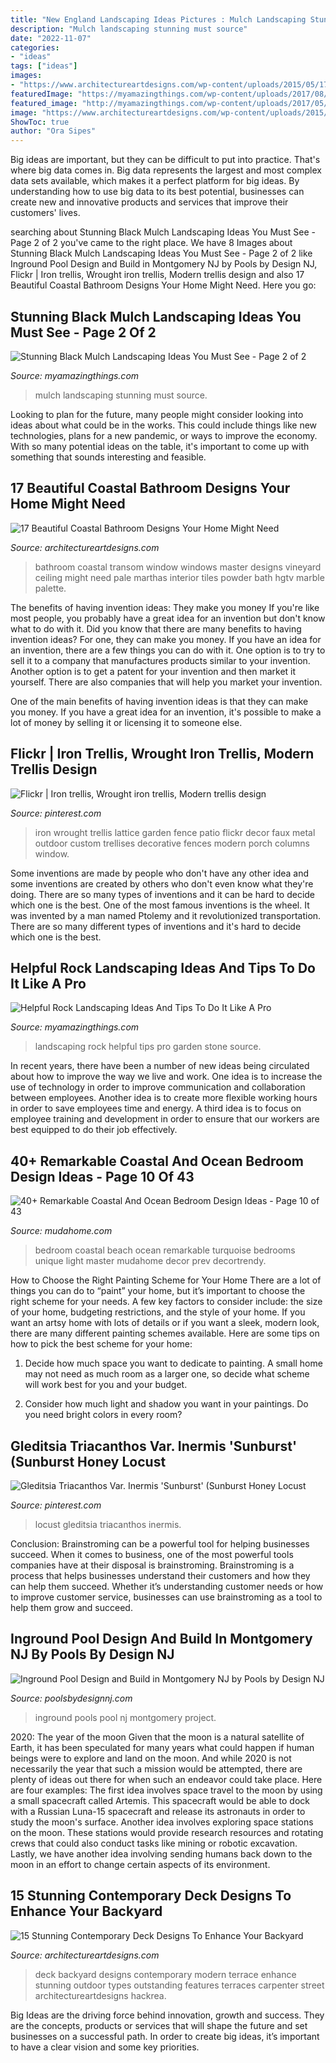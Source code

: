 ```yaml
---
title: "New England Landscaping Ideas Pictures : Mulch Landscaping Stunning Must Source"
description: "Mulch landscaping stunning must source"
date: "2022-11-07"
categories:
- "ideas"
tags: ["ideas"]
images:
- "https://www.architectureartdesigns.com/wp-content/uploads/2015/05/17-Beautiful-Coastal-Bathroom-Designs-Your-Home-Might-Need-13-630x917.jpg"
featuredImage: "https://myamazingthings.com/wp-content/uploads/2017/08/stone-garden-2.jpg"
featured_image: "http://myamazingthings.com/wp-content/uploads/2017/05/black-mulch.jpg"
image: "https://www.architectureartdesigns.com/wp-content/uploads/2015/02/15-Stunning-Contemporary-Deck-Designs-To-Enhance-Your-Backyard-11-630x420.jpg"
ShowToc: true
author: "Ora Sipes"
---
```



Big ideas are important, but they can be difficult to put into practice. That's where big data comes in. Big data represents the largest and most complex data sets available, which makes it a perfect platform for big ideas. By understanding how to use big data to its best potential, businesses can create new and innovative products and services that improve their customers' lives.

	

		
searching about Stunning Black Mulch Landscaping Ideas You Must See - Page 2 of 2 you've came to the right place. We have 8 Images about Stunning Black Mulch Landscaping Ideas You Must See - Page 2 of 2 like Inground Pool Design and Build in Montgomery NJ by Pools by Design NJ, Flickr | Iron trellis, Wrought iron trellis, Modern trellis design and also 17 Beautiful Coastal Bathroom Designs Your Home Might Need. Here you go:
		
    
## Stunning Black Mulch Landscaping Ideas You Must See - Page 2 Of 2

<img loading=lazy src="http://myamazingthings.com/wp-content/uploads/2017/05/black-mulch.jpg" onerror="this.onerror=null;this.src='https://tse2.mm.bing.net/th?id=OIP.iSVExEKaTxogXafVStve9wHaJ4&amp;pid=15.1';" alt="Stunning Black Mulch Landscaping Ideas You Must See - Page 2 of 2">

_Source: myamazingthings.com_

>mulch landscaping stunning must source. 

	

Looking to plan for the future, many people might consider looking into ideas about what could be in the works. This could include things like new technologies, plans for a new pandemic, or ways to improve the economy. With so many potential ideas on the table, it's important to come up with something that sounds interesting and feasible.

    
## 17 Beautiful Coastal Bathroom Designs Your Home Might Need

<img loading=lazy src="https://www.architectureartdesigns.com/wp-content/uploads/2015/05/17-Beautiful-Coastal-Bathroom-Designs-Your-Home-Might-Need-13-630x917.jpg" onerror="this.onerror=null;this.src='https://tse1.mm.bing.net/th?id=OIP._nrrVw8MmrwVlNni5fonjAHaKx&amp;pid=15.1';" alt="17 Beautiful Coastal Bathroom Designs Your Home Might Need">

_Source: architectureartdesigns.com_

>bathroom coastal transom window windows master designs vineyard ceiling might need pale marthas interior tiles powder bath hgtv marble palette. 

	

The benefits of having invention ideas: They make you money
If you're like most people, you probably have a great idea for an invention but don't know what to do with it. Did you know that there are many benefits to having invention ideas? For one, they can make you money.
If you have an idea for an invention, there are a few things you can do with it. One option is to try to sell it to a company that manufactures products similar to your invention. Another option is to get a patent for your invention and then market it yourself. There are also companies that will help you market your invention.

One of the main benefits of having invention ideas is that they can make you money. If you have a great idea for an invention, it's possible to make a lot of money by selling it or licensing it to someone else.

    
## Flickr | Iron Trellis, Wrought Iron Trellis, Modern Trellis Design

<img loading=lazy src="https://i.pinimg.com/736x/0c/0f/9d/0c0f9d7f1449ddbd8d2c81183fc5ab51--wrought-iron-trellis-wrought-iron-patio-set.jpg" onerror="this.onerror=null;this.src='https://tse2.mm.bing.net/th?id=OIP.yAIrnWVlsawJkieWNNmSWgHaJ3&amp;pid=15.1';" alt="Flickr | Iron trellis, Wrought iron trellis, Modern trellis design">

_Source: pinterest.com_

>iron wrought trellis lattice garden fence patio flickr decor faux metal outdoor custom trellises decorative fences modern porch columns window. 

	

Some inventions are made by people who don't have any other idea and some inventions are created by others who don't even know what they're doing. There are so many types of inventions and it can be hard to decide which one is the best. One of the most famous inventions is the wheel. It was invented by a man named Ptolemy and it revolutionized transportation. There are so many different types of inventions and it's hard to decide which one is the best.

    
## Helpful Rock Landscaping Ideas And Tips To Do It Like A Pro

<img loading=lazy src="https://myamazingthings.com/wp-content/uploads/2017/08/stone-garden-2.jpg" onerror="this.onerror=null;this.src='https://tse2.mm.bing.net/th?id=OIP.b2JfQoqZWx4wXqM6c4t3rQHaJ4&amp;pid=15.1';" alt="Helpful Rock Landscaping Ideas And Tips To Do It Like A Pro">

_Source: myamazingthings.com_

>landscaping rock helpful tips pro garden stone source. 

	

In recent years, there have been a number of new ideas being circulated about how to improve the way we live and work. One idea is to increase the use of technology in order to improve communication and collaboration between employees. Another idea is to create more flexible working hours in order to save employees time and energy. A third idea is to focus on employee training and development in order to ensure that our workers are best equipped to do their job effectively.

    
## 40+ Remarkable Coastal And Ocean Bedroom Design Ideas - Page 10 Of 43

<img loading=lazy src="https://mudahome.com/wp-content/uploads/2019/02/40-Remarkable-Coastal-And-Ocean-Bedroom-Design-Ideas-12.jpg" onerror="this.onerror=null;this.src='https://tse1.mm.bing.net/th?id=OIP.43v8YLbR20qmIsZrKFcnGQHaK9&amp;pid=15.1';" alt="40+ Remarkable Coastal And Ocean Bedroom Design Ideas - Page 10 of 43">

_Source: mudahome.com_

>bedroom coastal beach ocean remarkable turquoise bedrooms unique light master mudahome decor prev decortrendy. 

	

How to Choose the Right Painting Scheme for Your Home
There are a lot of things you can do to “paint” your home, but it’s important to choose the right scheme for your needs. A few key factors to consider include: the size of your home, budgeting restrictions, and the style of your home. If you want an artsy home with lots of details or if you want a sleek, modern look, there are many different painting schemes available. Here are some tips on how to pick the best scheme for your home:
1. Decide how much space you want to dedicate to painting. A small home may not need as much room as a larger one, so decide what scheme will work best for you and your budget.

2. Consider how much light and shadow you want in your paintings. Do you need bright colors in every room?

    
## Gleditsia Triacanthos Var. Inermis &#039;Sunburst&#039; (Sunburst Honey Locust

<img loading=lazy src="https://i.pinimg.com/736x/29/63/2b/29632b34df1a567247b21f3823cbbfd5.jpg" onerror="this.onerror=null;this.src='https://tse1.mm.bing.net/th?id=OIP.EzUWzgcGM8xSsqFZ7xse2AHaE8&amp;pid=15.1';" alt="Gleditsia Triacanthos Var. Inermis &#039;Sunburst&#039; (Sunburst Honey Locust">

_Source: pinterest.com_

>locust gleditsia triacanthos inermis. 

	

Conclusion: Brainstroming can be a powerful tool for helping businesses succeed.
When it comes to business, one of the most powerful tools companies have at their disposal is brainstroming. Brainstroming is a process that helps businesses understand their customers and how they can help them succeed. Whether it’s understanding customer needs or how to improve customer service, businesses can use brainstroming as a tool to help them grow and succeed.

    
## Inground Pool Design And Build In Montgomery NJ By Pools By Design NJ

<img loading=lazy src="https://poolsbydesignnj.com/wp-content/uploads/2018/11/inground-pools-montgomery-nj-pools-by-design-new-jersey-13.jpg" onerror="this.onerror=null;this.src='https://tse4.mm.bing.net/th?id=OIP.2-E9dzNY3PiSVXbadysSAAHaFj&amp;pid=15.1';" alt="Inground Pool Design and Build in Montgomery NJ by Pools by Design NJ">

_Source: poolsbydesignnj.com_

>inground pools pool nj montgomery project. 

	

2020: The year of the moon
Given that the moon is a natural satellite of Earth, it has been speculated for many years what could happen if human beings were to explore and land on the moon. And while 2020 is not necessarily the year that such a mission would be attempted, there are plenty of ideas out there for when such an endeavor could take place. Here are four examples: 
The first idea involves space travel to the moon by using a small spacecraft called Artemis. This spacecraft would be able to dock with a Russian Luna-15 spacecraft and release its astronauts in order to study the moon's surface. 
Another idea involves exploring space stations on the moon. These stations would provide research resources and rotating crews that could also conduct tasks like mining or robotic excavation. 
Lastly, we have another idea involving sending humans back down to the moon in an effort to change certain aspects of its environment.

    
## 15 Stunning Contemporary Deck Designs To Enhance Your Backyard

<img loading=lazy src="https://www.architectureartdesigns.com/wp-content/uploads/2015/02/15-Stunning-Contemporary-Deck-Designs-To-Enhance-Your-Backyard-11-630x420.jpg" onerror="this.onerror=null;this.src='https://tse1.mm.bing.net/th?id=OIP.Aw_UeWLU93KegzOs4O_RjQHaE8&amp;pid=15.1';" alt="15 Stunning Contemporary Deck Designs To Enhance Your Backyard">

_Source: architectureartdesigns.com_

>deck backyard designs contemporary modern terrace enhance stunning outdoor types outstanding features terraces carpenter street architectureartdesigns hackrea. 

	

Big Ideas are the driving force behind innovation, growth and success. They are the concepts, products or services that will shape the future and set businesses on a successful path. In order to create big ideas, it’s important to have a clear vision and some key priorities.

